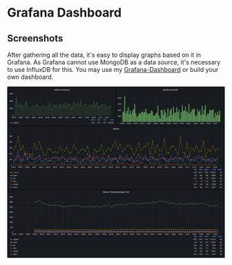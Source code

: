 # Grafana Dashboard

## Screenshots

After gathering all the data, it's easy to display graphs based on it in Grafana. As Grafana cannot use MongoDB as a
data source, it's necessary to use InfluxDB for this. You may use
my [Grafana-Dashboard](../resources/grafana-dashboard.json)
or build your own dashboard.

![image](../resources/grafana-dashboard.png)